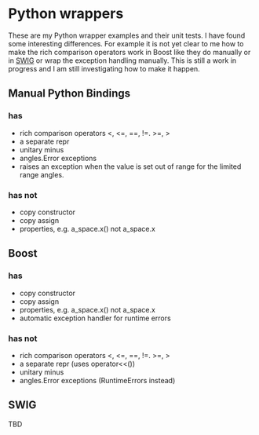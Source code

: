 # Python wrappers

These are my Python wrapper examples and their unit tests. I have
found some interesting differences. For example it is not yet clear to
me how to make the rich comparison operators work in Boost like they
do manually or in [SWIG](swig.org) or wrap the exception handling
manually. This is still a work in progress and I am still
investigating how to make it happen.


## Manual Python Bindings

### has

- rich comparison operators <, <=, ==, !=. >=, >
- a separate repr
- unitary minus
- angles.Error exceptions
- raises an exception when the value is set out of range for the limited range angles.

### has not

- copy constructor
- copy assign
- properties, e.g. a_space.x() not a_space.x


## Boost

### has

- copy constructor
- copy assign
- properties, e.g. a_space.x() not a_space.x
- automatic exception handler for runtime errors

### has not

- rich comparison operators <, <=, ==, !=. >=, >
- a separate repr (uses operator<<())
- unitary minus
- angles.Error exceptions (RuntimeErrors instead)




## SWIG

TBD
